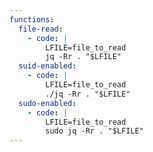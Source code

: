 ```yaml
---
functions:
  file-read:
    - code: |
        LFILE=file_to_read
        jq -Rr . "$LFILE"
  suid-enabled:
    - code: |
        LFILE=file_to_read
        ./jq -Rr . "$LFILE"
  sudo-enabled:
    - code: |
        LFILE=file_to_read
        sudo jq -Rr . "$LFILE"
---
```

